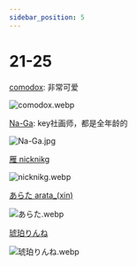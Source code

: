 ```yaml
---
sidebar_position: 5
---
```


# 21-25

[comodox](https://www.pixiv.net/users/4252792/illustrations): 非常可爱

![comodox.webp](https://p.inari.site/usr/1818/68a11eb209753.webp)

[Na-Ga](https://x.com/iktd13_/media): key社画师，都是全年龄的

![Na-Ga.jpg](https://p.inari.site/usr/1818/68a11b582e57c.jpg)

[雁 nicknikg](https://www.pixiv.net/users/577076/illustrations)

![nicknikg.webp](https://p.inari.site/usr/1818/68a11b584e653.webp)

[あらた arata_(xin)](https://www.pixiv.net/users/7724185/illustrations)

![あらた.webp](https://p.inari.site/usr/1818/68a11b5861fc5.webp)

[琥珀りんね](https://www.pixiv.net/users/79669498/illustrations)

![琥珀りんね.webp](https://p.inari.site/usr/1818/68e53bca2e26c.webp)
